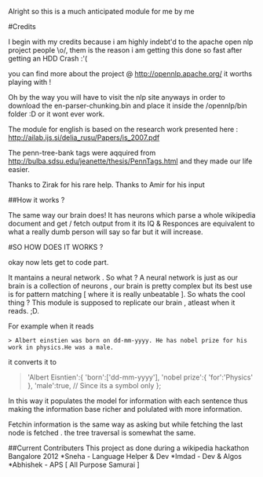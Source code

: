 Alright so this is a much anticipated module for me by me 

#Credits

I begin with my credits because i am highly indebt'd to the apache open nlp project people \o/, them is the reason i am getting this done so fast after getting an HDD Crash :'( 

you can find more about the project @
  http://opennlp.apache.org/
it worths playing with !

Oh by the way you will have to visit the nlp site anyways in order to download the 
   en-parser-chunking.bin 
and place it inside the /opennlp/bin folder :D
or it wont ever work.

The module for english is based on the research work presented here : 
http://ailab.ijs.si/delia_rusu/Papers/is_2007.pdf

The penn-tree-bank tags were aqquired from 
http://bulba.sdsu.edu/jeanette/thesis/PennTags.html
and they made our life easier.

Thanks to Zirak for his rare help.
Thanks to Amir for his input 

##How it works ?

The same way our brain does!
It has neurons which parse a whole wikipedia document and get / fetch output from it
its IQ & Responces are equivalent to what a really dumb person will say so far but it will increase.

#SO HOW DOES IT WORKS ?

okay now lets get to code part.

It mantains a neural network . So what ?
A neural network is just as our brain is a collection of neurons , our brain is pretty complex
but its best use is for pattern matching [ where it is really unbeatable ]. So whats the cool thing ? 
This module is supposed to replicate our brain , atleast when it reads. ;D.

For example when it reads

    > Albert einstien was born on dd-mm-yyyy. He has nobel prize for his work in physics.He was a male.

it converts it to
   > 'Albert Eisntien':{
        'born':['dd-mm-yyyy'],
        'nobel prize':{
              'for':'Physics'
         },
        'male':true, // Since its a symbol only
      };


In this way it populates the model for information with each sentence thus making the information base richer and polulated with more information.

Fetchin information is the same way as asking but while fetching the last node is fetched . the tree traversal is somewhat the same.


##Current Contributers
This project as done during a wikipedia hackathon Bangalore 2012
*Sneha - Language Helper & Dev
*Imdad - Dev & Algos
*Abhishek - APS [ All Purpose Samurai ]
